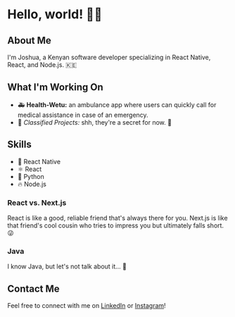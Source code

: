 

# Hello, world! 👋🏾

## About Me

I'm Joshua, a Kenyan software developer specializing in React Native, React, and Node.js. 🇰🇪

## What I'm Working On

- 🚑 **Health-Wetu:** an ambulance app where users can quickly call for medical assistance in case of an emergency.
- 🤫 *Classified Projects:* shh, they're a secret for now. 👀

## Skills

- 🚀 React Native
- ⚛️ React
- 🐍 Python
- 🔥 Node.js

### React vs. Next.js

React is like a good, reliable friend that's always there for you. Next.js is like that friend's cool cousin who tries to impress you but ultimately falls short. 😜

### Java

I know Java, but let's not talk about it... 🙈

## Contact Me

Feel free to connect with me on [LinkedIn](https://www.linkedin.com/in/joshua-oyugi-a2a86b220/) or [Instagram](https://www.instagram.com/josh_odhis/)!
